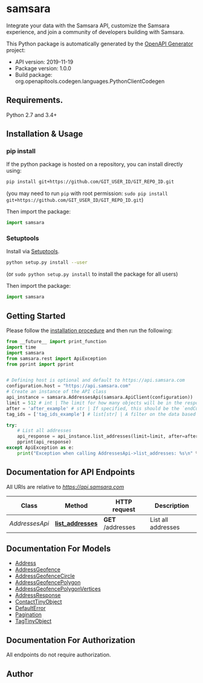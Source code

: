 # samsara
Integrate your data with the Samsara API, customize the Samsara experience, and join a community of developers building with Samsara.

This Python package is automatically generated by the [OpenAPI Generator](https://openapi-generator.tech) project:

- API version: 2019-11-19
- Package version: 1.0.0
- Build package: org.openapitools.codegen.languages.PythonClientCodegen

## Requirements.

Python 2.7 and 3.4+

## Installation & Usage
### pip install

If the python package is hosted on a repository, you can install directly using:

```sh
pip install git+https://github.com/GIT_USER_ID/GIT_REPO_ID.git
```
(you may need to run `pip` with root permission: `sudo pip install git+https://github.com/GIT_USER_ID/GIT_REPO_ID.git`)

Then import the package:
```python
import samsara 
```

### Setuptools

Install via [Setuptools](http://pypi.python.org/pypi/setuptools).

```sh
python setup.py install --user
```
(or `sudo python setup.py install` to install the package for all users)

Then import the package:
```python
import samsara
```

## Getting Started

Please follow the [installation procedure](#installation--usage) and then run the following:

```python
from __future__ import print_function
import time
import samsara
from samsara.rest import ApiException
from pprint import pprint


# Defining host is optional and default to https://api.samsara.com
configuration.host = "https://api.samsara.com"
# Create an instance of the API class
api_instance = samsara.AddressesApi(samsara.ApiClient(configuration))
limit = 512 # int | The limit for how many objects will be in the response. Default and max for this value is 512 objects. If the provided `limit` is less than the total number of objects, the results will be [paginated](https://developers.samsara.com/docs/common-structures#section-pagination). (optional) (default to 512)
after = 'after_example' # str | If specified, this should be the `endCursor` value from the previous page of results. If specified, this request will return the next page of results that occur immediately after the previous page of results. See more details [here](https://developers.samsara.com/docs/common-structures#section-pagination). (optional)
tag_ids = ['tag_ids_example'] # list[str] | A filter on the data based on this comma-separated list of tag IDs. Example: `tagIds=1234,1235`. (optional)

try:
    # List all addresses
    api_response = api_instance.list_addresses(limit=limit, after=after, tag_ids=tag_ids)
    pprint(api_response)
except ApiException as e:
    print("Exception when calling AddressesApi->list_addresses: %s\n" % e)

```

## Documentation for API Endpoints

All URIs are relative to *https://api.samsara.com*

Class | Method | HTTP request | Description
------------ | ------------- | ------------- | -------------
*AddressesApi* | [**list_addresses**](docs/AddressesApi.md#list_addresses) | **GET** /addresses | List all addresses


## Documentation For Models

 - [Address](docs/Address.md)
 - [AddressGeofence](docs/AddressGeofence.md)
 - [AddressGeofenceCircle](docs/AddressGeofenceCircle.md)
 - [AddressGeofencePolygon](docs/AddressGeofencePolygon.md)
 - [AddressGeofencePolygonVertices](docs/AddressGeofencePolygonVertices.md)
 - [AddressResponse](docs/AddressResponse.md)
 - [ContactTinyObject](docs/ContactTinyObject.md)
 - [DefaultError](docs/DefaultError.md)
 - [Pagination](docs/Pagination.md)
 - [TagTinyObject](docs/TagTinyObject.md)


## Documentation For Authorization

 All endpoints do not require authorization.

## Author




